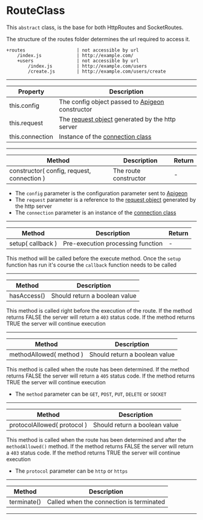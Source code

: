 # RouteClass

This `abstract` class, is the base for both HttpRoutes and SocketRoutes.

The structure of the routes folder determines the url required to access it.

```
+routes                   | not accessible by url
    /index.js             | http://example.com/
    +users                | not accessible by url
        /index.js         | http://example.com/users
        /create.js        | http://example.com/users/create
```

---

Property | Description
--- | ---
this.config | The config object passed to [Apigeon](https://github.com/vladfilipro/apigeon/blob/master/docs/apigeon.md) constructor
this.request | The [request object](https://nodejs.org/api/http.html#http_class_http_incomingmessage) generated by the http server
this.connection | Instance of the [connection class](https://github.com/vladfilipro/apigeon/blob/master/docs/connection.md)

---

Method | Description | Return
--- | --- | ---
constructor( config, request, connection ) | The route constructor | -

- The `config` parameter is the configuration parameter sent to [Apigeon](https://github.com/vladfilipro/apigeon/blob/master/docs/apigeon.md)
- The `request` parameter is a reference to the [request object](https://nodejs.org/api/http.html#http_class_http_incomingmessage) generated by the http server
- The `connection` parameter is an instance of the [connection class](https://github.com/vladfilipro/apigeon/blob/master/docs/connection.md)

---

Method | Description | Return
--- | --- | ---
setup( callback ) | Pre-execution processing function | -

This method will be called before the execute method. Once the `setup` function has run it's course the `callback` function needs to be called

---

Method | Description
--- | ---
hasAccess() |  Should return a boolean value

This method is called right before the execution of the route.
If the method returns FALSE the server will return a `403` status code.
If the method returns TRUE the server will continue execution

---

Method | Description
--- | ---
methodAllowed( method ) |  Should return a boolean value

This method is called when the route has been determined.
If the method returns FALSE the server will return a `405` status code.
If the method returns TRUE the server will continue execution

- The `method` parameter can be `GET`, `POST`, `PUT`, `DELETE` or `SOCKET`

---

Method | Description
--- | ---
protocolAllowed( protocol ) |  Should return a boolean value

This method is called when the route has been determined and after the `methodAllowed()` method.
If the method returns FALSE the server will return a `403` status code.
If the method returns TRUE the server will continue execution

- The `protocol` parameter can be `http` or `https`

---

Method | Description
--- | ---
terminate() |  Called when the connection is terminated

---
